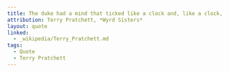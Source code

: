 ```yaml
---
title: The duke had a mind that ticked like a clock and, like a clock, it regularly went cuckoo.
attribution: Terry Pratchett, *Wyrd Sisters*
layout: quote
linked:
  - _wikipedia/Terry_Pratchett.md
tags:
  - Quote
  - Terry Pratchett
---
```

